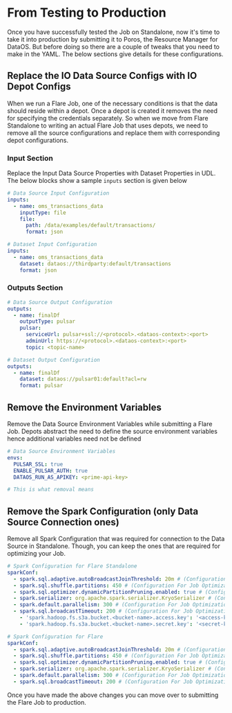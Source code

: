 # From Testing to Production

Once you have successfully tested the Job on Standalone, now it's time to take it into production by submitting it to Poros, the Resource Manager for DataOS. But before doing so there are a couple of tweaks that you need to make in the YAML. The below sections give details for these configurations.

## Replace the IO Data Source Configs with IO Depot Configs

When we run a Flare Job, one of the necessary conditions is that the data should reside within a depot. Once a depot is created it removes the need for specifying the credentials separately. So when we move from Flare Standalone to writing an actual Flare Job that uses depots, we need to remove all the source configurations and replace them with corresponding depot configurations.

### Input Section

Replace the Input Data Source Properties with Dataset Properties in UDL. The below blocks show a sample `inputs` section  is given below

```yaml
# Data Source Input Configuration
inputs:
  - name: oms_transactions_data
    inputType: file
    file:
      path: /data/examples/default/transactions/
      format: json
```

```yaml
# Dataset Input Configuration 
inputs:
  - name: oms_transactions_data
    dataset: dataos://thirdparty:default/transactions
    format: json

```

### Outputs Section

```yaml
# Data Source Output Configuration
outputs:
  - name: finalDf
    outputType: pulsar
    pulsar:
      serviceUrl: pulsar+ssl://<protocol>.<dataos-context>:<port>
      adminUrl: https://<protocol>.<dataos-context>:<port>
      topic: <topic-name>
```

```yaml
# Dataset Output Configuration 
outputs:
  - name: finalDf
    dataset: dataos://pulsar01:default?acl=rw
    format: pulsar

```

## Remove the Environment Variables

Remove the Data Source Environment Variables while submitting a Flare Job. Depots abstract the need to define the source environment variables hence additional variables need not be defined

```yaml
# Data Source Environment Variables
envs:
  PULSAR_SSL: true
  ENABLE_PULSAR_AUTH: true
  DATAOS_RUN_AS_APIKEY: <prime-api-key>
```

```yaml
# This is what removal means 

```

## Remove the Spark Configuration (only Data Source Connection ones)

Remove all Spark Configuration that was required for connection to the Data Source in Standalone. Though, you can keep the ones that are required for optimizing your Job.

```yaml
# Spark Configuration for Flare Standalone
sparkConf:
  - spark.sql.adaptive.autoBroadcastJoinThreshold: 20m # (Configuration For Job Optimization)
  - spark.sql.shuffle.partitions: 450 # (Configuration For Job Optimization)
  - spark.sql.optimizer.dynamicPartitionPruning.enabled: true # (Configuration For Job Optimization)
  - spark.serializer: org.apache.spark.serializer.KryoSerializer # (Configuration For Job Optimization)
  - spark.default.parallelism: 300 # (Configuration For Job Optimization)
  - spark.sql.broadcastTimeout: 200 # (Configuration For Job Optimization)
	- 'spark.hadoop.fs.s3a.bucket.<bucket-name>.access.key': '<access-key>' # (Configuration For Data Source Connection)
	- 'spark.hadoop.fs.s3a.bucket.<bucket-name>.secret.key': '<secret-key>' # (Configuration For Data Source Connection)
```

```yaml
# Spark Configuration for Flare
sparkConf:
  - spark.sql.adaptive.autoBroadcastJoinThreshold: 20m # (Configuration For Job Optimization)
  - spark.sql.shuffle.partitions: 450 # (Configuration For Job Optimization)
  - spark.sql.optimizer.dynamicPartitionPruning.enabled: true # (Configuration For Job Optimization)
  - spark.serializer: org.apache.spark.serializer.KryoSerializer # (Configuration For Job Optimization)
  - spark.default.parallelism: 300 # (Configuration For Job Optimization)
  - spark.sql.broadcastTimeout: 200 # (Configuration For Job Optimization)

```

Once you have made the above changes you can move over to submitting the Flare Job to production.